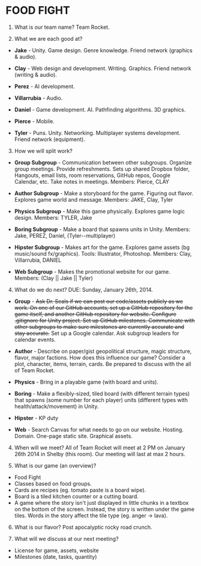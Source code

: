 FOOD FIGHT
==========

1. What is our team name? Team Rocket.

2. What we are each good at?
  * **Jake** - Unity. Game design. Genre knowledge. Friend network (graphics & audio).

  * **Clay** - Web design and development. Writing. Graphics. Friend network (writing & audio).

  * **Perez** - AI development.

  * **Villarrubia** - Audio.

  * **Daniel** - Game development. AI. Pathfinding algorithms. 3D graphics.

  * **Pierce** - Mobile.

  * **Tyler** - Puns. Unity. Networking. Multiplayer systems development. Friend network (equipment).

3. How we will split work?
  * **Group Subgroup** - Communication between other subgroups. Organize group meetings. Provide refreshments. Sets up shared Dropbox folder, Hangouts, email lists, room reservations, GitHub repos, Google Calendar, etc. Take notes in meetings. Members: Pierce, CLAY

  * **Author Subgroup** - Make a storyboard for the game. Figuring out flavor. Explores game world and message. Members: JAKE, Clay, Tyler

  * **Physics Subgroup** - Make this game physically. Explores game logic design. Members: TYLER, Jake

  * **Boring Subgroup** - Make a board that spawns units in Unity. Members: Jake, PEREZ, Daniel, (Tyler--multiplayer)

  * **Hipster Subgroup** - Makes art for the game. Explores game assets (bg music/sound fx/graphics). Tools: Illustrator, Photoshop. Members: Clay, Villarrubia, DANIEL

  * **Web Subgroup** - Makes the promotional website for our game. Members: (Clay || Jake || Tyler)

4. What do we do next? DUE: Sunday, January 26th, 2014.
  * **Group** - ~~Ask Dr. Seals if we can post our code/assets publicly as we work. On one of our GitHub accounts, set up a GitHub repository for the game itself, and another GitHub repository for website. Configure .gitignore for Unity project. Set up GitHub milestones. Communicate with other subgroups to make sure milestones are currently accurate and stay accurate.~~ Set up a Google calendar. Ask subgroup leaders for calendar events.

  * **Author** - Describe on paper/gist geopolitical structure, magic structure, flavor, major factions. How does this influence our game? Consider a plot, character, items, terrain, cards. Be prepared to discuss with the all of Team Rocket.

  * **Physics** - Bring in a playable game (with board and units).

  * **Boring** - Make a flexibly-sized, tiled board (with different terrain types) that spawns (some number for each player) units (different types with health/attack/movement) in Unity.

  * **Hipster** - KP duty

  * **Web** - Search Canvas for what needs to go on our website. Hosting. Domain. One-page static site. Graphical assets.

4. When will we meet?
All of Team Rocket will meet at 2 PM on January 26th 2014 in Shelby (this room). Our meeting will last at max 2 hours.

5. What is our game (an overview)?
  * Food Fight
  * Classes based on food groups.
  * Cards are recipes (eg. tomato paste is a board wipe).
  * Board is a tiled kitchen counter or a cutting board.
  * A game where the story isn't just displayed in little chunks in a textbox on the bottom of the screen. Instead, the story is written under the game tiles. Words in the story affect the tile type (eg. anger -> lava).

6. What is our flavor?
Post apocalyptic rocky road crunch.

7. What will we discuss at our next meeting?
  * License for game, assets, website
  * Milestones (date, tasks, quantity)
